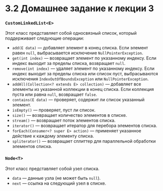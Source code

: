 # 3.2 Домашнее задание к лекции 3

### `CustomLinkedList<E>`

Этот класс представляет собой односвязный список, который поддерживает следующие операции:

- `add(E data)` — добавляет элемент в конец списка. Если элемент равен `null`, выбрасывается исключение `NullPointerException`.
- `get(int index)` — возвращает элемент по указанному индексу. Если индекс выходит за пределы списка, возвращает `null`.
- `remove(int index)` — удаляет элемент по указанному индексу. Если индекс выходит за пределы списка или список пуст, выбрасываются исключения `IndexOutOfBoundsException` или `NullPointerException`.
- `addAll(Collection<? extends E> collection)` — добавляет все элементы из указанной коллекции в конец списка. Если коллекция пуста или равна `null`, возвращает `false`.
- `contains(E data)` — проверяет, содержит ли список указанный элемент.
- `isEmpty()` — проверяет, пуст ли список.
- `size()` — возвращает количество элементов в списке.
- `stream()` — возвращает поток элементов списка.
- `iterator()` — возвращает итератор для перебора элементов списка.
- `forEach(Consumer<? super E> action)` — применяет указанное действие к каждому элементу списка.
- `spliterator()` — возвращает сплиттер для параллельной обработки элементов списка.

### `Node<T>`

Этот класс представляет собой узел списка.

- `data` — данные узла (не может быть `null`).
- `next` — ссылка на следующий узел в списке.
